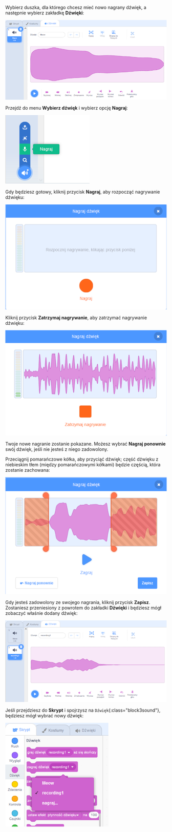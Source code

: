 Wybierz duszka, dla którego chcesz mieć nowo nagrany dźwięk, a następnie wybierz zakładkę **Dźwięki**:

![Zakładka Dźwięki otwarta w edytorze Scratch.](images/sounds-tab.png)

Przejdź do menu **Wybierz dźwięk** i wybierz opcję **Nagraj**:

![Menu „Wybierz dźwięk” z podświetloną opcją „Nagraj”.](images/record-sound-button.png)

Gdy będziesz gotowy, kliknij przycisk **Nagraj**, aby rozpocząć nagrywanie dźwięku:

![Wyskakujące okno „Nagraj dźwięk” z przyciskiem „Nagraj”.](images/record-sound.png)

Kliknij przycisk **Zatrzymaj nagrywanie**, aby zatrzymać nagrywanie dźwięku:

![Wyskakujące okno „Nagraj dźwięk” z przyciskiem „Zatrzymaj nagrywanie”.](images/stop-recording-sound.png)

Twoje nowe nagranie zostanie pokazane. Możesz wybrać **Nagraj ponownie** swój dźwięk, jeśli nie jesteś z niego zadowolony.

Przeciągnij pomarańczowe kółka, aby przyciąć dźwięk; część dźwięku z niebieskim tłem (między pomarańczowymi kółkami) będzie częścią, która zostanie zachowana:

![Nagrany dźwięk w całości, z pomarańczowymi kółkami dostosowanymi, aby pokazać tylko część dźwięku na niebieskim tle. Reszta dźwięku znajduje się w obszarze zacienionym na pomarańczowo.](images/crop-your-sound.png)

Gdy jesteś zadowolony ze swojego nagrania, kliknij przycisk **Zapisz**. Zostaniesz przeniesiony z powrotem do zakładki **Dźwięki** i będziesz mógł zobaczyć właśnie dodany dźwięk:

![Karta Dźwięki, na której na liście dźwięków nagranie wyświetlane jest jako recording1.](images/new-sound-inserted.png)

Jeśli przejdziesz do **Skrypt** i spojrzysz na `Dźwięk`{:class="block3sound"}, będziesz mógł wybrać nowy dźwięk:

![Menu bloków „Dźwięk” z recording1 dostępne do wykorzystania w obrębie bloków.](images/sound-blocks-menu.png)


